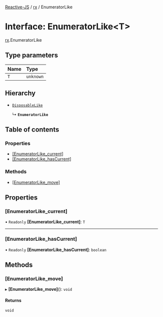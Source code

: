 [Reactive-JS](../README.md) / [rx](../modules/rx.md) / EnumeratorLike

# Interface: EnumeratorLike<T\>

[rx](../modules/rx.md).EnumeratorLike

## Type parameters

| Name | Type |
| :------ | :------ |
| `T` | `unknown` |

## Hierarchy

- [`DisposableLike`](util.DisposableLike.md)

  ↳ **`EnumeratorLike`**

## Table of contents

### Properties

- [[EnumeratorLike\_current]](rx.EnumeratorLike.md#[enumeratorlike_current])
- [[EnumeratorLike\_hasCurrent]](rx.EnumeratorLike.md#[enumeratorlike_hascurrent])

### Methods

- [[EnumeratorLike\_move]](rx.EnumeratorLike.md#[enumeratorlike_move])

## Properties

### [EnumeratorLike\_current]

• `Readonly` **[EnumeratorLike\_current]**: `T`

___

### [EnumeratorLike\_hasCurrent]

• `Readonly` **[EnumeratorLike\_hasCurrent]**: `boolean`

## Methods

### [EnumeratorLike\_move]

▸ **[EnumeratorLike_move]**(): `void`

#### Returns

`void`
